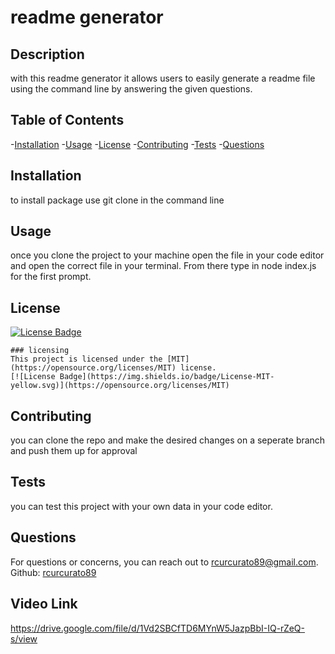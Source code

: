 # readme generator

  ## Description
  with this readme generator it allows users to easily generate a readme file using the command line by answering the given questions.

  ## Table of Contents
  -[Installation](#installation)
  -[Usage](#usage)
  -[License](#license)
  -[Contributing](#contributing)
  -[Tests](#tests)
  -[Questions](#questions)

  ## Installation
  to install package use git clone in the command line

  ## Usage
  once you clone the project to your machine open the file in your code editor and open the correct file in your terminal. From there type in node index.js for the first prompt.

  ## License
  [![License Badge](https://img.shields.io/badge/License-MIT-yellow.svg)](https://opensource.org/licenses/MIT)
  
    ### licensing
    This project is licensed under the [MIT](https://opensource.org/licenses/MIT) license.
    [![License Badge](https://img.shields.io/badge/License-MIT-yellow.svg)](https://opensource.org/licenses/MIT)

  ## Contributing
  you can clone the repo and make the desired changes on a seperate branch and push them up for approval

  ## Tests
  you can test this project with your own data in your code editor.

  ## Questions
  For questions or concerns, you can reach out to rcurcurato89@gmail.com.
  Github: [rcurcurato89](https://github.com/rcurcurato89)

  ## Video Link
  https://drive.google.com/file/d/1Vd2SBCfTD6MYnW5JazpBbI-IQ-rZeQ-s/view
  

